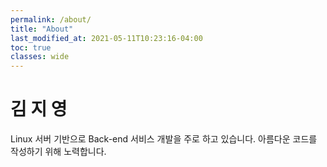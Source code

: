 ```yaml
---
permalink: /about/
title: "About"
last_modified_at: 2021-05-11T10:23:16-04:00
toc: true
classes: wide
---
```

# 김 지 영
Linux 서버 기반으로 Back-end 서비스 개발을 주로 하고 있습니다.
아름다운 코드를 작성하기 위해 노력합니다.